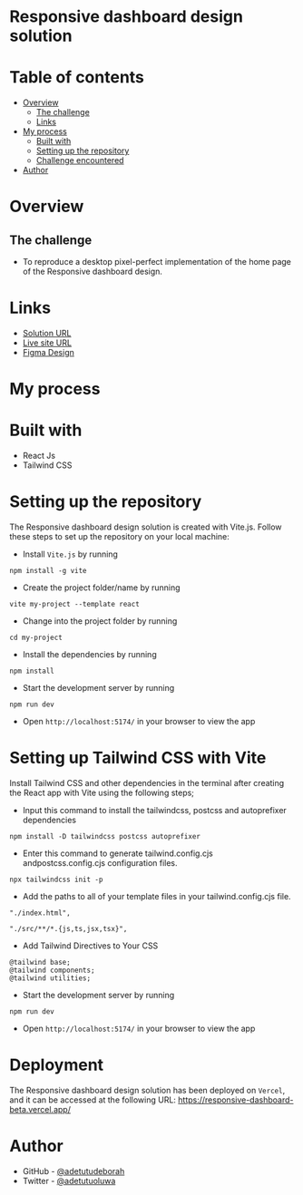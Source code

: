 # Responsive dashboard design solution

# Table of contents

- [Overview](#overview)
  - [The challenge](#the-challenge)
  - [Links](#links)
- [My process](#my-process)
  - [Built with](#built-with)
  - [Setting up the repository](#setting-up-the-repository)
  - [Challenge encountered](#challenge-encountered)
- [Author](#author)


# Overview

## The challenge

- To reproduce a desktop pixel-perfect implementation of the home page of the Responsive dashboard design.

# Links

- [Solution URL](https://github.com/adetutudeborah/responsive-dashboard)
- [Live site URL](https://responsive-dashboard-beta.vercel.app/)
- [Figma Design](https://www.figma.com/file/ecAKL1petCMenoHjh0QhaW/%F0%9F%98%B5-Responsive-dashboard-design-using-Auto-Layout-(Community)-(Copy)?node-id=0%3A1&t=G3pOAd8z0hsd79X1-1)

# My process

# Built with

- React Js
- Tailwind CSS

# Setting up the repository

The Responsive dashboard design solution is created with Vite.js. Follow these steps to set up the repository on your local machine:

- Install `Vite.js` by running
```
npm install -g vite
```
- Create the project folder/name by running
```
vite my-project --template react
```
- Change into the project folder by running
```
cd my-project
```
- Install the dependencies by running
```
npm install
```
- Start the development server by running
```
npm run dev
```
- Open `http://localhost:5174/` in your browser to view the app

# Setting up Tailwind CSS with Vite

Install Tailwind CSS and other dependencies in the terminal after creating the React app with Vite using the following steps;

- Input this command to install the tailwindcss, postcss and autoprefixer dependencies
```
npm install -D tailwindcss postcss autoprefixer
```
- Enter this command to generate tailwind.config.cjs andpostcss.config.cjs configuration files.
```
npx tailwindcss init -p
```
- Add the paths to all of your template files in your tailwind.config.cjs file.
```
"./index.html",

"./src/**/*.{js,ts,jsx,tsx}",
```
- Add Tailwind Directives to Your CSS
```
@tailwind base;
@tailwind components;
@tailwind utilities;
```
- Start the development server by running
```
npm run dev
```
- Open `http://localhost:5174/` in your browser to view the app

# Deployment
The Responsive dashboard design solution has been deployed on `Vercel`, and it can be accessed at the following URL: https://responsive-dashboard-beta.vercel.app/

# Author

- GitHub - [@adetutudeborah](https://github.com/adetutudeborah)
- Twitter - [@adetutuoluwa](https://twitter.com/adetutuoluwa2)



